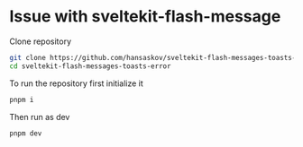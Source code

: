 # Issue with sveltekit-flash-message

Clone repository
``` bash
git clone https://github.com/hansaskov/sveltekit-flash-messages-toasts-error.git
cd sveltekit-flash-messages-toasts-error
```

To run the repository first initialize it 
``` bash
pnpm i
```

Then run as dev

``` bash
pnpm dev
```